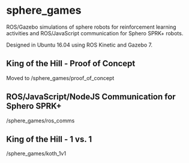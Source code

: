 # sphere_games
ROS/Gazebo simulations of sphere robots for reinforcement learning activities and ROS/JavaScript communication for Sphero SPRK+ robots.

Designed in Ubuntu 16.04 using ROS Kinetic and Gazebo 7.

## King of the Hill - Proof of Concept
Moved to /sphere_games/proof_of_concept

## ROS/JavaScript/NodeJS Communication for Sphero SPRK+
/sphere_games/ros_comms

## King of the Hill - 1 vs. 1
/sphere_games/koth_1v1

